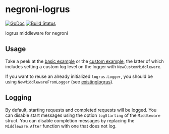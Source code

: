negroni-logrus
==============

[![GoDoc](https://godoc.org/github.com/meatballhat/negroni-logrus?status.svg)](https://godoc.org/github.com/meatballhat/negroni-logrus)
[![Build Status](https://travis-ci.org/meatballhat/negroni-logrus.svg?branch=master)](https://travis-ci.org/meatballhat/negroni-logrus)

logrus middleware for negroni

## Usage

Take a peek at the [basic example](./examples/basic/example.go) or the [custom
example](./examples/custom/example.go), the latter of which includes setting a
custom log level on the logger with `NewCustomMiddleware`.

If you want to reuse an already initialized `logrus.Logger`, you should be using
`NewMiddlewareFromLogger` (see [existinglogrus](./examples/existinglogrus/example.go)).

## Logging

By default, starting requests and completed requests will be logged.
You can disable start messages using the option `logStarting` of the `Middleware` struct.
You can disable completion messages by replacing the `Middleware.After` function with one that does not log.
